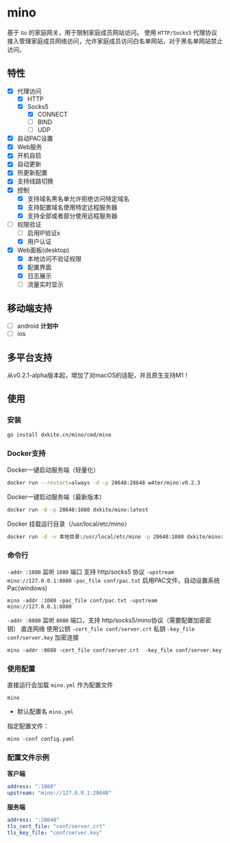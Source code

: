 # mino

基于 `Go` 的家庭网关，用于限制家庭成员网站访问。
使用 `HTTP/Socks5` 代理协议接入管理家庭成员网络访问，允许家庭成员访问白名单网站，对于黑名单网站禁止访问。

## 特性

- [x] 代理访问
    - [x] HTTP
    - [x] Socks5
        - [x] CONNECT
        - [ ] BIND
        - [ ] UDP
- [x] 自动PAC设置
- [x] Web服务
- [x] 开机自启
- [x] 自动更新
- [x] 热更新配置
- [x] 支持线路切换
- [x] 控制
    - [x] 支持域名黑名单允许拒绝访问特定域名
    - [x] 支持配置域名使用特定远程服务器
    - [x] 支持全部或者部分使用远程服务器
- [ ] 权限验证
    - [ ] 启用IP验证x
    - [x] 用户认证
- [x] Web面板(desktop)
    - [x] 本地访问不验证权限 
    - [x] 配置界面
    - [x] 日志展示
    - [ ] 流量实时显示

## 移动端支持

- [ ] android **计划中**
- [ ] ios

## 多平台支持

从v0.2.1-alpha版本起，增加了对macOS的适配，并且原生支持M1！

## 使用

### 安装

```bash
go install dxkite.cn/mino/cmd/mino
```
### Docker支持

Docker一键启动服务端（轻量化）

```bash
docker run --restart=always -d -p 28648:28648 w4ter/mino:v0.2.3
```

Docker一键启动服务端（最新版本）

```bash
docker run -d -p 28648:1080 dxkite/mino:latest
```

Docker 挂载运行目录（/usr/local/etc/mino）
```bash
docker run -d -v 本地目录:/usr/local/etc/mino -p 28648:1080 dxkite/mino:latest
```

### 命令行

`-addr :1080` 监听 `1080` 端口 支持 http/socks5 协议
`-upstream mino://127.0.0.1:8080`
`-pac_file conf/pac.txt` 启用PAC文件，自动设置系统Pac(windows)
```
mino -addr :1080 -pac_file conf/pac.txt -upstream mino://127.0.0.1:8080
```

`-addr :8080` 监听 `8080` 端口，支持 http/socks5/mino协议（需要配置加密密钥）
直连网络
使用公钥 `-cert_file conf/server.crt` 私钥 `-key_file conf/server.key` 加密连接
```
mino -addr :8080 -cert_file conf/server.crt  -key_file conf/server.key
```

### 使用配置

直接运行会加载  `mino.yml` 作为配置文件

```
mino
```

- 默认配置名 `mino.yml`

指定配置文件：
```
mino -conf config.yaml
```

### 配置文件示例

**客户端**

```yaml
address: ":1080"
upstream: "mino://127.0.0.1:28648"
```

**服务端**
```yaml
address: ":28648"
tls_cert_file: "conf/server.crt"
tls_key_file: "conf/server.key"
```
